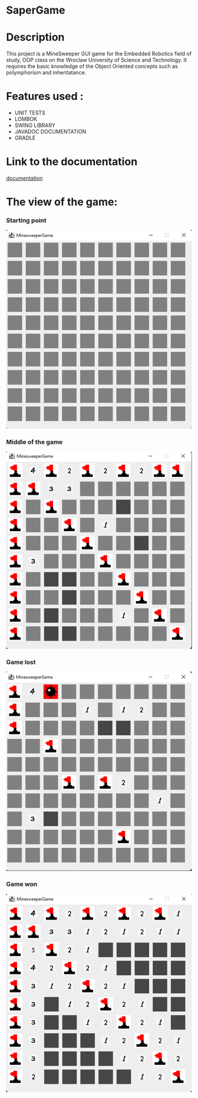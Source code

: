 # SaperGame

# Description
This project is a MineSweeper GUI game for the Embedded Robotics field of study,
OOP class on the Wroclaw University of Science and Technology. It requires the basic knowledge of the 
Object Oriented concepts such as polymphorism and inheritatance.

# Features used :
- UNIT TESTS
- LOMBOK
- SWING LIBRARY
- JAVADOC DOCUMENTATION
- GRADLE

# Link to the documentation
[documentation](http://localhost:63342/SaperGame/javadoc/index.html?_ijt=tb9c4h4ntoten8pdfd5mdlm25s&_ij_reload=RELOAD_ON_SAVE)

# The view of the game:

###  Starting point
![starting point](https://github.com/Piachsecki/SaperGame/blob/master/starting%20point.png)

###  Middle of the game 
![middle of the game](https://github.com/Piachsecki/SaperGame/blob/master/middle%20of%20the%20game.png)


###  Game lost 
![game lost](https://github.com/Piachsecki/SaperGame/blob/master/ended%20game%20lost.png)


###  Game won 
![game won](https://raw.githubusercontent.com/Piachsecki/SaperGame/master/ending%20game%20won.png)


